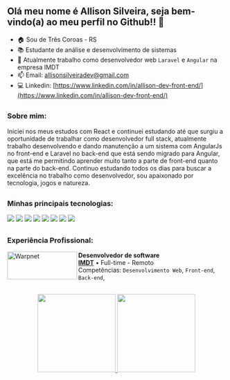 ## Olá meu nome é Allison Silveira, seja bem-vindo(a) ao meu perfil no Github!! 👋
- 🏠 Sou de Três Coroas - RS
- 📚 Estudante de análise e desenvolvimento de sistemas
- 🏦 Atualmente trabalho como desenvolvedor web `Laravel` e `Angular` na empresa IMDT
- 📫 Email: allisonsilveiradev@gmail.com
- 💻 Linkedin: [https://www.linkedin.com/in/allison-dev-front-end/](https://www.linkedin.com/in/allison-dev-front-end/)
##

### Sobre mim:
Iniciei nos meus estudos com React e continuei estudando até que surgiu a oportunidade de trabalhar como desenvolvedor full stack, atualmente trabalho desenvolvendo e dando manutenção a um sistema com AngularJs no front-end e Laravel no back-end que está sendo migrado para Angular, que está me permitindo aprender muito tanto a parte de front-end quanto na parte do back-end.
Continuo estudando todos os dias para buscar a excelência no trabalho como desenvolvedor, sou apaixonado por tecnologia, jogos e natureza.
##

### Minhas principais tecnologias:
<div>
  <img src="https://img.shields.io/badge/JavaScript-F7DF1E?style=for-the-badge&logo=javascript&logoColor=black"/>
  <img src="https://img.shields.io/badge/Angular-DD0031?style=for-the-badge&logo=angular&logoColor=white"/>
  <img src="https://img.shields.io/badge/TypeScript-007ACC?style=for-the-badge&logo=typescript&logoColor=white"/>
  <img src="https://img.shields.io/badge/React-20232A?style=for-the-badge&logo=react&logoColor=61DAF"/>
  <img src="https://img.shields.io/badge/PHP-777BB4?style=for-the-badge&logo=php&logoColor=white"/>
  <img src="https://img.shields.io/badge/Laravel-FF2D20?style=for-the-badge&logo=laravel&logoColor=white"/>
  <img src="https://img.shields.io/badge/MySQL-005C84?style=for-the-badge&logo=mysql&logoColor=white"/>
  <img src="https://img.shields.io/badge/Ubuntu-E95420?style=for-the-badge&logo=ubuntu&logoColor=white"/>
</div>

##

### Experiência Profissional:

[<img align="left" height="64px" width="161px" alt="Warpnet" src="https://brasil.imdt.com.br/resources/images/dist/site/imdt.png"/>](https://brasil.imdt.com.br/)

**Desenvolvedor de software** \
[**IMDT**](https://brasil.imdt.com.br/) • Full-time - Remoto \
Competências: `Desenvolvimento Web`, `Front-end`, `Back-end`, 

##

<div align="center">
  <a href="https://github.com/AllisonSilveiraDev">
  <img height="180em" src="https://github-readme-stats.vercel.app/api?username=AllisonSilveiraDev&show_icons=true&theme=tokyonight&include_all_commits=true&count_private=true"/>
  <img height="180em" src="https://github-readme-stats.vercel.app/api/top-langs/?username=AllisonSilveiraDev&layout=compact&langs_count=7&theme=tokyonight"/>
</div>
  

  
  
